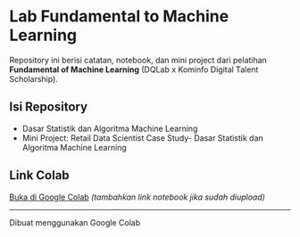 # Lab Fundamental to Machine Learning

Repository ini berisi catatan, notebook, dan mini project dari pelatihan **Fundamental of Machine Learning** (DQLab x Kominfo Digital Talent Scholarship).

## Isi Repository
- Dasar Statistik dan Algoritma Machine Learning
- Mini Project: Retail Data Scientist Case Study- Dasar Statistik dan Algoritma Machine Learning

## Link Colab
[Buka di Google Colab](https://colab.research.google.com/) *(tambahkan link notebook jika sudah diupload)*

---
Dibuat menggunakan Google Colab
